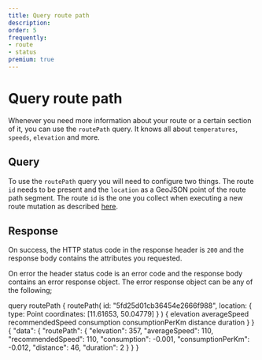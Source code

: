 ```yaml
---
title: Query route path
description: 
order: 5
frequently: 
- route
- status
premium: true
---
```


# Query route path <premium/>
Whenever you need more information about your route or a certain section of it, you can use the `routePath` query. It knows all about `temperatures`, `speeds`, `elevation` and more. 

## Query
To use the `routePath` query you will need to configure two things. The route `id` needs to be present and the `location` as a GeoJSON point of the route path segment. The route `id` is the one you collect when executing a new route mutation as described [here]().

<schema name="routePath" :frequent="frequently"></schema>

## Response
On success, the HTTP status code in the response header is `200` and the response body contains the attributes you requested.

On error the header status code is an error code and the response body contains an error response object. The error response object can be any of the following;

<errors name="routePath"></errors>

<playground url="https://playground.chargetrip.com/page=getRoute">
<code-block lang="graphql" query="routePath">
query routePath {
  routePath(
    id: "5fd25d01cb36454e2666f988", 
    location: {
      type: Point
      coordinates: [11.61653, 50.04779]
    }
  ) {
  	elevation
    averageSpeed
    recommendedSpeed
    consumption
    consumptionPerKm
    distance
    duration
  }
}
</code-block>
<code-block lang="json">
{
  "data": {
    "routePath": {
      "elevation": 357,
      "averageSpeed": 110,
      "recommendedSpeed": 110,
      "consumption": -0.001,
      "consumptionPerKm": -0.012,
      "distance": 46,
      "duration": 2
    }
  }
}
</code-block>
</playground>
